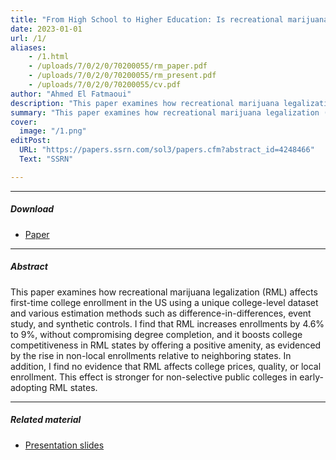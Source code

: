 ```yaml
---
title: "From High School to Higher Education: Is recreational marijuana a consumption amenity for US college students?" 
date: 2023-01-01
url: /1/
aliases: 
    - /1.html
    - /uploads/7/0/2/0/70200055/rm_paper.pdf
    - /uploads/7/0/2/0/70200055/rm_present.pdf
    - /uploads/7/0/2/0/70200055/cv.pdf
author: "Ahmed El Fatmaoui"
description: "This paper examines how recreational marijuana legalization (RML) affects first-time college enrollment in the US using a unique college-level dataset and various estimation methods such as difference-in-differences, event study, and synthetic controls." 
summary: "This paper examines how recreational marijuana legalization (RML) affects first-time college enrollment in the US using a unique college-level dataset and various estimation methods such as difference-in-differences, event study, and synthetic controls." 
cover:
  image: "/1.png"
editPost:
  URL: "https://papers.ssrn.com/sol3/papers.cfm?abstract_id=4248466"
  Text: "SSRN"

---
```


---
##### Download

+ [Paper](/rm_paper.pdf)

---

##### Abstract

This paper examines how recreational marijuana legalization (RML) affects first-time college enrollment in the US using a unique college-level dataset and various estimation methods such as difference-in-differences, event study, and synthetic controls. I find that RML increases enrollments by 4.6% to 9%, without compromising degree completion, and it boosts college competitiveness in RML states by offering a positive amenity, as evidenced by the rise in non-local enrollments relative to neighboring states. In addition, I find no evidence that RML affects college prices, quality, or local enrollment. This effect is stronger for non-selective public colleges in early-adopting RML states.

---

##### Related material

+ [Presentation slides](/rm_present.pdf)

